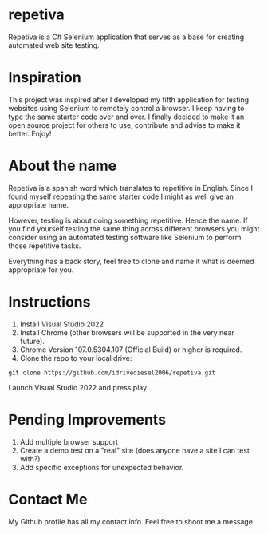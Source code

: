 # repetiva
Repetiva is a C# Selenium application that serves as a base for creating automated web site testing.

# Inspiration
This project was inspired after I developed my fifth application for testing websites using Selenium to remotely control a browser. I keep having to type the same starter code over and over. I finally decided to make it an open source project for others to use, contribute and advise to make it better. Enjoy!

# About the name
Repetiva is a spanish word which translates to repetitive in English. Since I found myself repeating the same starter code I might as well give an appropriate name.

However, testing is about doing something repetitive. Hence the name. If you find yourself testing the same thing across different browsers you might consider using an automated testing software like Selenium to perform those repetitive tasks.

Everything has a back story, feel free to clone and name it what is deemed appropriate for you.

# Instructions
1. Install Visual Studio 2022
1. Install Chrome (other browsers will be supported in the very near future).
1. Chrome Version 107.0.5304.107 (Official Build) or higher is required.
1. Clone the repo to your local drive:
```
git clone https://github.com/idrivediesel2006/repetiva.git
```
Launch Visual Studio 2022 and press play.

# Pending Improvements
1. Add multiple browser support
1. Create a demo test on a "real" site (does anyone have a site I can test with?)
1. Add specific exceptions for unexpected behavior.

# Contact Me
 My Github profile has all my contact info. Feel free to shoot me a message.